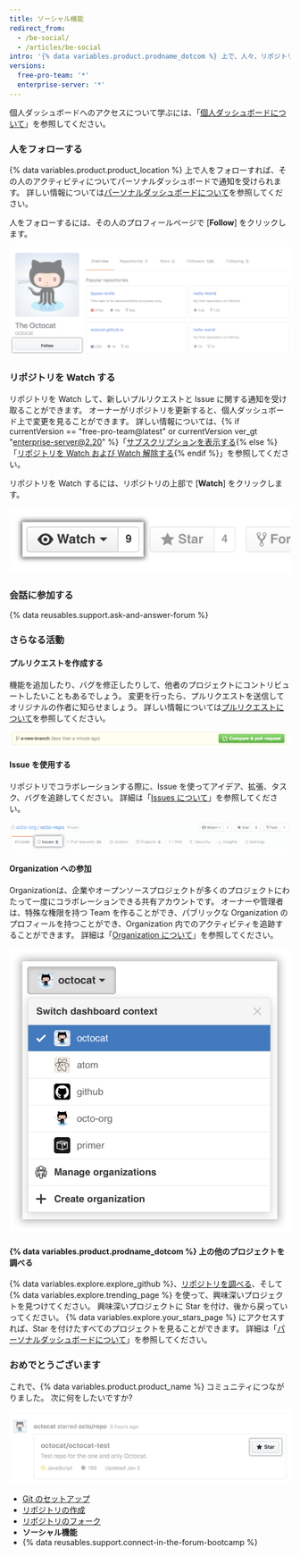```yaml
---
title: ソーシャル機能
redirect_from:
  - /be-social/
  - /articles/be-social
intro: '{% data variables.product.prodname_dotcom %} 上で、人々、リポジトリ、Organization と関わることができます。 個人ダッシュボードから、他の人々がどんな作業をしていて、何とつながっているのかを見てください。'
versions:
  free-pro-team: '*'
  enterprise-server: '*'
---
```


個人ダッシュボードへのアクセスについて学ぶには、「[個人ダッシュボードについて](/articles/about-your-personal-dashboard)」を参照してください。

### 人をフォローする

{% data variables.product.product_location %} 上で人をフォローすれば、その人のアクティビティについてパーソナルダッシュボードで通知を受けられます。 詳しい情報については[パーソナルダッシュボードについて](/articles/about-your-personal-dashboard)を参照してください。

人をフォローするには、その人のプロフィールページで [**Follow**] をクリックします。

![ユーザのフォローボタン](/assets/images/help/profile/follow-user-button.png)

### リポジトリを Watch する

リポジトリを Watch して、新しいプルリクエストと Issue に関する通知を受け取ることができます。 オーナーがリポジトリを更新すると、個人ダッシュボード上で変更を見ることができます。 詳しい情報については、{% if currentVersion == "free-pro-team@latest" or currentVersion ver_gt "enterprise-server@2.20" %}「[サブスクリプションを表示する](/github/managing-subscriptions-and-notifications-on-github/viewing-your-subscriptions){% else %}「[リポジトリを Watch および Watch 解除する](/github/receiving-notifications-about-activity-on-github/watching-and-unwatching-repositories){% endif %}」を参照してください。

リポジトリを Watch するには、リポジトリの上部で [**Watch**] をクリックします。

![リポジトリの Watch ボタン](/assets/images/help/repository/repo-actions-watch.png)

### 会話に参加する

{% data reusables.support.ask-and-answer-forum %}

### さらなる活動

#### プルリクエストを作成する

 機能を追加したり、バグを修正したりして、他者のプロジェクトにコントリビュートしたいこともあるでしょう。 変更を行ったら、プルリクエストを送信してオリジナルの作者に知らせましょう。 詳しい情報については[プルリクエストについて](/articles/about-pull-requests)を参照してください。

 ![プルリクエストボタン](/assets/images/help/repository/repo-actions-pullrequest.png)

#### Issue を使用する

リポジトリでコラボレーションする際に、Issue を使ってアイデア、拡張、タスク、バグを追跡してください。 詳細は「[Issues について](/articles/about-issues/)」を参照してください。

![Issue ボタン](/assets/images/help/repository/repo-tabs-issues.png)

#### Organization への参加

Organizationは、企業やオープンソースプロジェクトが多くのプロジェクトにわたって一度にコラボレーションできる共有アカウントです。 オーナーや管理者は、特殊な権限を持つ Team を作ることができ、パブリックな Organization のプロフィールを持つことができ、Organization 内でのアクティビティを追跡することができます。 詳細は「[Organization について](/articles/about-organizations/)」を参照してください。

![アカウントのコンテキストの切り替えのドロップダウン](/assets/images/help/overview/dashboard-contextswitcher.png)

#### {% data variables.product.prodname_dotcom %} 上の他のプロジェクトを調べる

{% data variables.explore.explore_github %}、[リポジトリを調べる](https://github.com/explore)、そして {% data variables.explore.trending_page %} を使って、興味深いプロジェクトを見つけてください。 興味深いプロジェクトに Star を付け、後から戻っていってください。 {% data variables.explore.your_stars_page %} にアクセスすれば、Star を付けたすべてのプロジェクトを見ることができます。  詳細は「[パーソナルダッシュボードについて](/articles/about-your-personal-dashboard/)」を参照してください。

### おめでとうございます

これで、{% data variables.product.product_name %} コミュニティにつながりました。 次に何をしたいですか?

![プロジェクトに Star を付ける](/assets/images/help/stars/star-a-project.png)

- [Git のセットアップ](/articles/set-up-git)
- [リポジトリの作成](/articles/create-a-repo)
- [リポジトリのフォーク](/articles/fork-a-repo)
- **ソーシャル機能**
- {% data reusables.support.connect-in-the-forum-bootcamp %}

